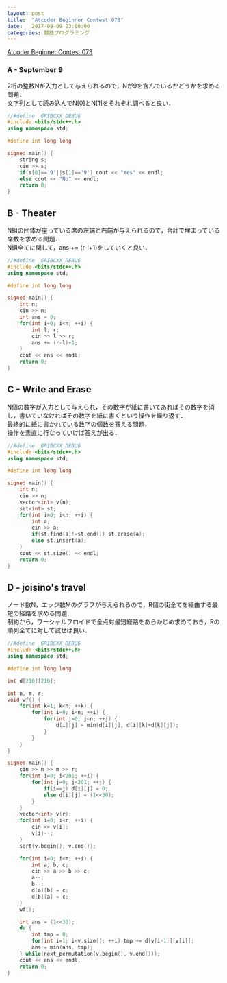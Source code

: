 ```yaml
---
layout: post
title:  "Atcoder Beginner Contest 073"
date:   2017-09-09 23:00:00
categories: 競技プログラミング
---
```


[Atcoder Beginner Contest 073](http://abc073.contest.atcoder.jp/)

### A - September 9

2桁の整数Nが入力として与えられるので，Nが9を含んでいるかどうかを求める問題．  
文字列として読み込んでN[0]とN[1]をそれぞれ調べると良い．

```c++
//#define _GRIBCXX_DEBUG
#include <bits/stdc++.h>
using namespace std;

#define int long long

signed main() {
    string s;
    cin >> s;
    if(s[0]=='9'||s[1]=='9') cout << "Yes" << endl;
    else cout << "No" << endl;
    return 0;
}
```

## B - Theater

N組の団体が座っている席の左端と右端が与えられるので，合計で埋まっている席数を求める問題．  
N組全てに関して，ans += (r-l+1)をしていくと良い．

```c++
//#define _GRIBCXX_DEBUG
#include <bits/stdc++.h>
using namespace std;

#define int long long

signed main() {
    int n;
    cin >> n;
    int ans = 0;
    for(int i=0; i<n; ++i) {
        int l, r;
        cin >> l >> r;
        ans += (r-l)+1;
    }
    cout << ans << endl;
    return 0;
}
```

## C - Write and Erase

N個の数字が入力として与えられ，その数字が紙に書いてあればその数字を消し，書いていなければその数字を紙に書くという操作を繰り返す．  
最終的に紙に書かれている数字の個数を答える問題．  
操作を素直に行なっていけば答えが出る．

```c++
//#define _GRIBCXX_DEBUG
#include <bits/stdc++.h>
using namespace std;

#define int long long

signed main() {
    int n;
    cin >> n;
    vector<int> v(n);
    set<int> st;
    for(int i=0; i<n; ++i) {
        int a;
        cin >> a;
        if(st.find(a)!=st.end()) st.erase(a);
        else st.insert(a);
    }
    cout << st.size() << endl;
    return 0;
}
```

## D - joisino's travel

ノード数N，エッジ数Mのグラフが与えられるので，R個の街全てを経由する最短の経路を求める問題．  
制約から，ワーシャルフロイドで全点対最短経路をあらかじめ求めておき，Rの順列全てに対して試せば良い．

```c++
//#define _GRIBCXX_DEBUG
#include <bits/stdc++.h>
using namespace std;

#define int long long

int d[210][210];

int n, m, r;
void wf() {
    for(int k=1; k<n; ++k) {
        for(int i=0; i<n; ++i) {
            for(int j=0; j<n; ++j) {
                d[i][j] = min(d[i][j], d[i][k]+d[k][j]);
            }
        }
    }
}

signed main() {
    cin >> n >> m >> r;
    for(int i=0; i<201; ++i) {
        for(int j=0; j<201; ++j) {
            if(i==j) d[i][j] = 0;
            else d[i][j] = (1<<30);
        }
    }
    vector<int> v(r);
    for(int i=0; i<r; ++i) {
        cin >> v[i];
        v[i]--;
    }
    sort(v.begin(), v.end());

    for(int i=0; i<m; ++i) {
        int a, b, c;
        cin >> a >> b >> c;
        a--;
        b--;
        d[a][b] = c;
        d[b][a] = c;
    }
    wf();

    int ans = (1<<30);
    do {
        int tmp = 0;
        for(int i=1; i<v.size(); ++i) tmp += d[v[i-1]][v[i]];
        ans = min(ans, tmp);
    } while(next_permutation(v.begin(), v.end()));
    cout << ans << endl;
    return 0;
}
```
